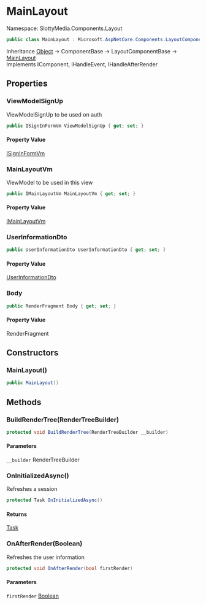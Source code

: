 # MainLayout

Namespace: SlottyMedia.Components.Layout

```csharp
public class MainLayout : Microsoft.AspNetCore.Components.LayoutComponentBase, Microsoft.AspNetCore.Components.IComponent, Microsoft.AspNetCore.Components.IHandleEvent, Microsoft.AspNetCore.Components.IHandleAfterRender
```

Inheritance [Object](https://docs.microsoft.com/en-us/dotnet/api/system.object) → ComponentBase → LayoutComponentBase → [MainLayout](./slottymedia.components.layout.mainlayout.md)<br>
Implements IComponent, IHandleEvent, IHandleAfterRender

## Properties

### **ViewModelSignUp**

ViewModelSignUp to be used on auth

```csharp
public ISignInFormVm ViewModelSignUp { get; set; }
```

#### Property Value

[ISignInFormVm](./slottymedia.backend.viewmodel.interfaces.isigninformvm.md)<br>

### **MainLayoutVm**

ViewModel to be used in this view

```csharp
public IMainLayoutVm MainLayoutVm { get; set; }
```

#### Property Value

[IMainLayoutVm](./slottymedia.backend.viewmodel.interfaces.imainlayoutvm.md)<br>

### **UserInformationDto**

```csharp
public UserInformationDto UserInformationDto { get; set; }
```

#### Property Value

[UserInformationDto](./slottymedia.backend.dtos.userinformationdto.md)<br>

### **Body**

```csharp
public RenderFragment Body { get; set; }
```

#### Property Value

RenderFragment<br>

## Constructors

### **MainLayout()**

```csharp
public MainLayout()
```

## Methods

### **BuildRenderTree(RenderTreeBuilder)**

```csharp
protected void BuildRenderTree(RenderTreeBuilder __builder)
```

#### Parameters

`__builder` RenderTreeBuilder<br>

### **OnInitializedAsync()**

Refreshes a session

```csharp
protected Task OnInitializedAsync()
```

#### Returns

[Task](https://docs.microsoft.com/en-us/dotnet/api/system.threading.tasks.task)<br>

### **OnAfterRender(Boolean)**

Refreshes the user information

```csharp
protected void OnAfterRender(bool firstRender)
```

#### Parameters

`firstRender` [Boolean](https://docs.microsoft.com/en-us/dotnet/api/system.boolean)<br>
